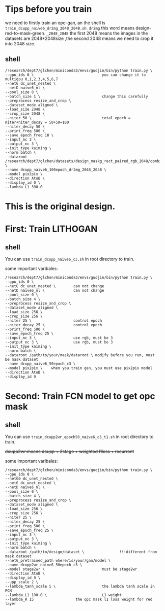 <!--
 * @Author: Guojin Chen
 * @Date: 2019-11-05 12:58:51
 * @LastEditTime: 2019-11-16 11:20:42
 * @Contact: cgjhaha@qq.com
 * @Description: readme of training
 -->
# Tips before you train


we need to firstly train an opc-gan, an the shell is `train_dcupp_naive6_dr2mg_2048_2048.sh`.
`dr2mg` this word means design-red-to-mask-green. `_2048_2048` the first 2048 means the images
in the datasets are 2048*2048size ,the second 2048 means we need to crop it into 2048 size.

## shell

```shell
/research/dept7/glchen/miniconda3/envs/guojin/bin/python train.py \
--gpu_ids 0 \                               you can change it to multigpu 0,1,2,3,4,5,6,7
--netG dc_unet_nested \
--netD naive6_nl \
--pool_size 0 \
--batch_size 1 \                            change this carefully
--preprocess resize_and_crop \
--dataset_mode aligned \
--load_size 2048 \
--crop_size 2048 \
--niter 50 \                                total epoch = niter+niter_decay = 50+50=100
--niter_decay 50 \
--print_freq 500 \
--save_epoch_freq 10 \
--input_nc 3 \
--output_nc 3 \
--init_type kaiming \
--norm batch \
--dataroot /research/dept7/glchen/datasets/design_maskg_rect_paired_rgb_2048/combine_AB \
--name dcupp_naive6_100epoch_dr2mg_2048_2048 \
--model pix2pix \
--direction AtoB \
--display_id 0 \
--lambda_L1 300.0
```

# This is the original design.
# First: Train LITHOGAN

## shell

You can use `train_dcupp_naive6_c3.sh` in root directory to train.

some important varibales:

```shell
/research/dept7/glchen/miniconda3/envs/guojin/bin/python train.py \
--gpu_ids 0 \
--netG dc_unet_nested \        can not change
--netD naive6_nl \             can not change
--pool_size 0 \
--batch_size 4 \
--preprocess resize_and_crop \
--dataset_mode aligned \
--load_size 256 \
--crop_size 256 \
--niter 25 \                   control epoch
--niter_decay 25 \             control epoch
--print_freq 500 \
--save_epoch_freq 25 \
--input_nc 3 \                 use rgb, must be 3
--output_nc 3 \                use rgb, must be 3
--init_type kaiming \
--norm batch \
--dataroot /path/to/your/mask/dataroot \ modify before you run, must be mask dataset
--name dcupp_naive6_50epoch_c3 \ 
--model pix2pix \    when you train gan, you must use pix2pix model
--direction AtoB \
--display_id 0
```





# Second: Train FCN model to get opc mask

## shell

You can use `train_dcupp2wr_epoch50_naive6_c3_t1.sh` in root directory to train.

~~dcupp2wr:means dcupp + 2stage + weighted l1loss + recurrent~~



some important varibales:

```shell
/research/dept7/glchen/miniconda3/envs/guojin/bin/python train.py \
--gpu_ids 0 \
--netG0 dc_unet_nested \
--netG dc_unet_nested \
--netD naive6_nl \
--pool_size 0 \
--batch_size 4 \
--preprocess resize_and_crop \
--dataset_mode aligned \
--load_size 256 \
--crop_size 256 \
--niter 25 \
--niter_decay 25 \
--print_freq 500 \
--save_epoch_freq 25 \
--input_nc 3 \
--output_nc 3 \
--init_type kaiming \
--norm batch \
--dataroot /path/to/design/dataset \ 				!!!different from mask dataset
--netG_pretrained_path where/is/your/gan/model \
--name dcupp2wr_naive6_50epoch_c3 \
--model stage2wr \                          must be stage2wr
--direction AtoB \
--display_id 0 \
--upp_scale 2 \
--lambda_tanh_scale 5 \                     the lambda tanh scale in FCN
--lambda_L1 100.0 \                         L1 weight 
--lambda_R 15                   the opc mask l1 loss weight for red layer
```

